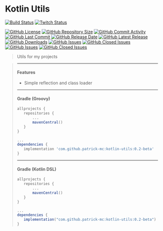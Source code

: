 # Kotlin Utils

[![Build Status](https://travis-ci.org/patrick-mc/kotlin-utils.svg?branch=master)](https://travis-ci.com/patrick-mc/kotlin-utils)
[![Twitch Status](https://img.shields.io/twitch/status/patrickkr)](https://twitch.tv/patrickkr)

[![GitHub License](https://img.shields.io/github/license/patrick-mc/kotlin-utils)](https://github.com/patrick-mc/kotlin-utils/blob/master/LICENSE)
[![GitHub Repository Size](https://img.shields.io/github/repo-size/patrick-mc/kotlin-utils)](https://github.com/patrick-mc/kotlin-utils)
[![GitHub Commit Activity](https://img.shields.io/github/commit-activity/w/patrick-mc/kotlin-utils)](https://github.com/patrick-mc/kotlin-utils/commits)
[![GitHub Last Commit](https://img.shields.io/github/last-commit/patrick-mc/kotlin-utils)](https://github.com/patrick-mc/kotlin-utils/commits)
[![GitHub Release Date](https://img.shields.io/github/release-date/patrick-mc/kotlin-utils)](https://github.com/patrick-mc/kotlin-utils/releases)
[![GitHub Latest Release](https://img.shields.io/github/v/release/patrick-mc/kotlin-utils)](https://github.com/patrick-mc/kotlin-utils/releases)
[![GitHub Downloads](https://img.shields.io/github/downloads/patrick-mc/kotlin-utils/total)](https://github.com/patrick-mc/kotlin-utils/releases)
[![GitHub Issues](https://img.shields.io/github/issues-raw/patrick-mc/kotlin-utils)](https://github.com/patrick-mc/kotlin-utils/issues?q=is%3Aissue+is%3Aopen)
[![GitHub Closed Issues](https://img.shields.io/github/issues-closed-raw/patrick-mc/kotlin-utils)](https://github.com/patrick-mc/kotlin-utils/issues?q=is%3Aissue+is%3Aclosed)
[![GitHub Issues](https://img.shields.io/github/issues-pr-raw/patrick-mc/kotlin-utils)](https://github.com/patrick-mc/kotlin-utils/pulls?q=is%3Apr+is%3Aopen)
[![GitHub Closed Issues](https://img.shields.io/github/issues-pr-closed-raw/patrick-mc/kotlin-utils)](https://github.com/patrick-mc/kotlin-utils/pulls?q=is%3Apr+is%3Aclosed)

> Utils for my projects

> ---
> #### Features
> - Simple reflection and class loader
> ---
> #### Gradle (Groovy)
>```groovy
>allprojects {
>    repositories {
>        ...
>        mavenCentral()
>    }
>}
>
>...
>dependencies {
>    implementation 'com.github.patrick-mc:kotlin-utils:0.2-beta'
>}
>```
> ---
> #### Gradle (Kotlin DSL)
>```groovy
>allprojects {
>    repositories {
>        ...
>        mavenCentral()
>    }
>}
>
>...
>dependencies {
>    implementation("com.github.patrick-mc:kotlin-utils:0.2-beta")
>}
>```